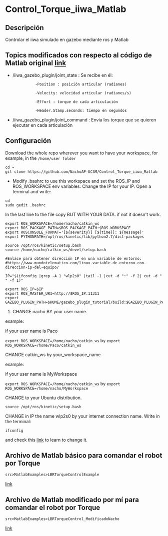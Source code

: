 # Control_Torque_iiwa_Matlab

## Descripción
Controlar el iiwa simulado en gazebo mediante ros y Matlab


## Topics modificados con respecto al código de Matlab original [link](https://www.mathworks.com/help/robotics/examples/control-lbr-manipulator-motion-through-joint-torque.html)

  * /iiwa_gazebo_plugin/joint_state : Se recibe en él:  
                  
                  -Position : posición articular (radianes)
                                                      
                  -Velocity: velocidad articular (radianes/s)
                  
                  -Effort : torque de cada articulación
                  
                  -Header.Stamp.seconds: tiempo en segundos
                                                      
  * /iiwa_gazebo_plugin/joint_command : Envia los torque que se quieren ejecutar en cada articulación
  
## Configuración

Download the whole repo wherever you want to have your workspace, for example, in the ```/home/user folder ```

```
cd ~
git clone https://github.com/NachoAP-UC3M/Control_Torque_iiwa_Matlab
```

* Modify .bashrc to use this workspace and set the ROS_IP and ROS_WORKSPACE env variables. Change the IP for your IP. Open a terminal and write:

```
cd 
sudo gedit .bashrc
```
In the last line to the file copy BUT WITH YOUR DATA. if not it doesn't work. 

```
export ROS_WORKSPACE=/home/nacho/catkin_ws
export ROS_PACKAGE_PATH=$ROS_PACKAGE_PATH:$ROS_WORKSPACE
export ROSCONSOLE_FORMAT='[${severity}] [${time}]: ${message}'
export PYTHONPATH=/opt/ros/kinetic/lib/python2.7/dist-packages

source /opt/ros/kinetic/setup.bash
source /home/nacho/catkin_ws/devel/setup.bash

#Enlace para obtener dirección IP en una variable de entorno:
#https://www.mundotelematico.com/linux-variable-de-entorno-con-direccion-ip-del-equipo/

IP="$(ifconfig |grep -A 1 "wlp2s0" |tail -1 |cut -d ":" -f 2| cut -d " " -f 1)"

export ROS_IP=$IP
export ROS_MASTER_URI=http://$ROS_IP:11311
export GAZEBO_PLUGIN_PATH=$HOME/gazebo_plugin_tutorial/build:$GAZEBO_PLUGIN_PATH

```

1. CHANGE nacho BY your user name. 

example:

if your user name is Paco

```export ROS_WORKSPACE=/home/nacho/catkin_ws``` by ```export ROS_WORKSPACE=/home/Paco/catkin_ws```

CHANGE catkin_ws by your_workspace_name

example:

if your user name is MyWorkspace

```export ROS_WORKSPACE=/home/nacho/catkin_ws``` by ```export ROS_WORKSPACE=/home/nacho/MyWorkspace```

CHANGE to your Ubuntu distribution.

```source /opt/ros/kinetic/setup.bash```

CHANGE in IP the name wlp2s0 by your internet connection name. Write in the terminal:
```
ifconfig
```
and check this [link](https://www.mundotelematico.com/linux-variable-de-entorno-con-direccion-ip-del-equipo/) to learn to change it.

## Archivo de Matlab básico para comandar el robot por Torque

``` src>MatlabExamples>LBRTorqueControlExample ```

[link](https://github.com/NachoAP-UC3M/Control_Torque_iiwa_Matlab/blob/master/src/MatlabExamples/LBRTorqueControlExample.m)

## Archivo de Matlab modificado por mí para comandar el robot por Torque  

``` src>MatlabExamples>LBRTorqueControl_ModificadoNacho ```

[link](https://github.com/NachoAP-UC3M/Control_Torque_iiwa_Matlab/blob/master/src/MatlabExamples/LBRTorqueControl_ModificadoNacho.m)










